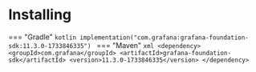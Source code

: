# Installing

=== "Gradle"
    ```kotlin
    implementation("com.grafana:grafana-foundation-sdk:11.3.0-1733846335")
    ```
=== "Maven"
    ```xml
    <dependency>
        <groupId>com.grafana</groupId>
        <artifactId>grafana-foundation-sdk</artifactId>
        <version>11.3.0-1733846335</version>
    </dependency>
    ```
